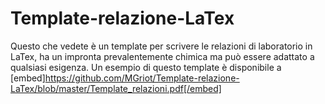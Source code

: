 # Template-relazione-LaTex

Questo che vedete è un template per scrivere le relazioni di laboratorio in LaTex, ha un impronta prevalentemente chimica ma può essere adattato a qualsiasi esigenza.
Un esempio di questo template è disponibile a [embed]https://github.com/MGriot/Template-relazione-LaTex/blob/master/Template_relazioni.pdf[/embed]
